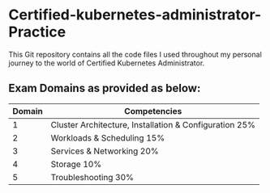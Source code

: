 # Certified-kubernetes-administrator-Practice
This Git repository contains all the code files I used throughout my personal journey to the world of Certified Kubernetes Administrator.
## Exam Domains as provided as below:

| Domain                 |  Competencies|
| ------------------------------- | ------------- |
|   1                 | Cluster Architecture, Installation & Configuration 25%  |
| 2                   |  Workloads & Scheduling 15% |
|  3                   |     Services & Networking 20%                       |
|4                      |     Storage 10%                      |
|  5                     |     Troubleshooting 30%                      |
